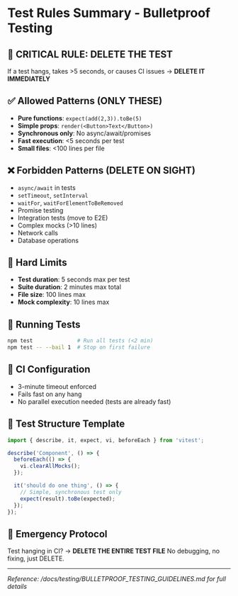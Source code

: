 # Test Rules Summary - Bulletproof Testing

## 🚨 CRITICAL RULE: DELETE THE TEST
If a test hangs, takes >5 seconds, or causes CI issues → **DELETE IT IMMEDIATELY**

## ✅ Allowed Patterns (ONLY THESE)
- **Pure functions**: `expect(add(2,3)).toBe(5)`
- **Simple props**: `render(<Button>Text</Button>)`
- **Synchronous only**: No async/await/promises
- **Fast execution**: <5 seconds per test
- **Small files**: <100 lines per file

## ❌ Forbidden Patterns (DELETE ON SIGHT)
- `async/await` in tests
- `setTimeout`, `setInterval`
- `waitFor`, `waitForElementToBeRemoved`
- Promise testing
- Integration tests (move to E2E)
- Complex mocks (>10 lines)
- Network calls
- Database operations

## 📏 Hard Limits
- **Test duration**: 5 seconds max per test
- **Suite duration**: 2 minutes max total
- **File size**: 100 lines max
- **Mock complexity**: 10 lines max

## 🏃 Running Tests
```bash
npm test              # Run all tests (<2 min)
npm test -- --bail 1  # Stop on first failure
```

## 🔧 CI Configuration
- 3-minute timeout enforced
- Fails fast on any hang
- No parallel execution needed (tests are already fast)

## 📝 Test Structure Template
```typescript
import { describe, it, expect, vi, beforeEach } from 'vitest';

describe('Component', () => {
  beforeEach(() => {
    vi.clearAllMocks();
  });

  it('should do one thing', () => {
    // Simple, synchronous test only
    expect(result).toBe(expected);
  });
});
```

## 🚫 Emergency Protocol
Test hanging in CI? → **DELETE THE ENTIRE TEST FILE**
No debugging, no fixing, just DELETE.

---
*Reference: /docs/testing/BULLETPROOF_TESTING_GUIDELINES.md for full details*